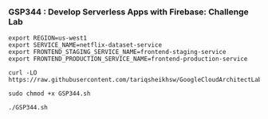 ### GSP344 : Develop Serverless Apps with Firebase: Challenge Lab

```
export REGION=us-west1
export SERVICE_NAME=netflix-dataset-service
export FRONTEND_STAGING_SERVICE_NAME=frontend-staging-service
export FRONTEND_PRODUCTION_SERVICE_NAME=frontend-production-service
```

```
curl -LO https://raw.githubusercontent.com/tariqsheikhsw/GoogleCloudArchitectLabs/main/Solutions/GSP344.sh

sudo chmod +x GSP344.sh

./GSP344.sh
```

